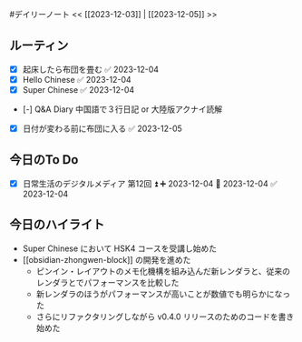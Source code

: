 #デイリーノート
<< [[2023-12-03]] | [[2023-12-05]] >>
## ルーティン
- [x] 起床したら布団を畳む ✅ 2023-12-04
- [x] Hello Chinese ✅ 2023-12-04
- [x] Super Chinese ✅ 2023-12-04
- [-] Q&A Diary 中国語で３行日記 or 大陸版アクナイ読解
- [x] 日付が変わる前に布団に入る ✅ 2023-12-05
## 今日のTo Do
- [x] 日常生活のデジタルメディア 第12回 ⏫ ➕ 2023-12-04 📅 2023-12-04 ✅ 2023-12-04
## 今日のハイライト
- Super Chinese において HSK4 コースを受講し始めた
- [[obsidian-zhongwen-block]] の開発を進めた
	- ピンイン・レイアウトのメモ化機構を組み込んだ新レンダラと、従来のレンダラとでパフォーマンスを比較した
	- 新レンダラのほうがパフォーマンスが高いことが数値でも明らかになった
	- さらにリファクタリングしながら v0.4.0 リリースのためのコードを書き始めた
